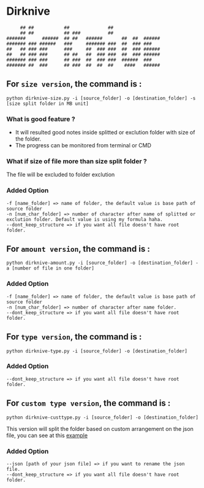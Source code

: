 # Dirknive
```
     ## ##           ##              ##                     
     ## ##           ## ###          ##                 
#######      ######  ## ##   ######       ##  ##  ######
####### ### ######   ###     ####### ###  ##  ### ### 
##   ## ### ###      ###     ##  ### ###  ##  ### ######
##   ## ### ###      ## ##   ##  ### ###  ##  ### ######
####### ### ###      ## ###  ##  ### ###  ######  ###
####### ##  ###      ## ###  ##  ##  ##    ####   ######
```

## For `size version`, the command is : 
```
python dirknive-size.py -i [source_folder] -o [destination_folder] -s [size split folder in MB unit]
```
### What is good feature ?
 - It will resulted good notes inside splitted or exclution folder with size of the folder. 
 - The progress can be monitored from terminal or CMD
### What if size of file more than size split folder ?
The file will be excluded to folder exclution
### Added Option
```
-f [name_folder] => name of folder, the default value is base path of source folder 
-n [num_char_folder] => number of character after name of splitted or exclution folder. Default value is using my formula haha.
--dont_keep_structure => if you want all file doesn't have root folder.
```

## For `amount version`, the command is : 
```
python dirknive-amount.py -i [source_folder] -o [destination_folder] -a [number of file in one folder]
```
### Added Option
```
-f [name_folder] => name of folder, the default value is base path of source folder 
-n [num_char_folder] => number of character after name folder.
--dont_keep_structure => if you want all file doesn't have root folder.
```

## For `type version`, the command is : 
```
python dirknive-type.py -i [source_folder] -o [destination_folder]
```
### Added Option
```
--dont_keep_structure => if you want all file doesn't have root folder.
```

## For `custom type version`, the command is : 
```
python dirknive-custtype.py -i [source_folder] -o [destination_folder]
```
This version will split the folder based on custom arrangement on the json file, you can see at this [example](https://github.com/darkshadowlho/dirknive/blob/main/dirknive-custtype.json)
### Added Option
```
--json [path of your json file] => if you want to rename the json file.
--dont_keep_structure => if you want all file doesn't have root folder.
```